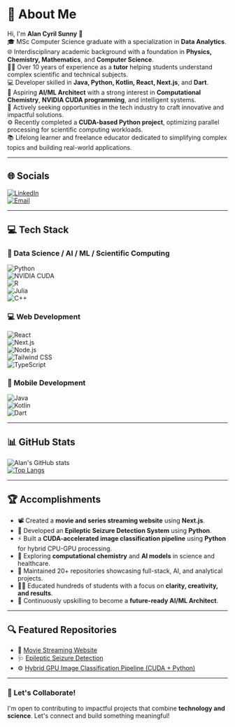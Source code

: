 # 💫 About Me

Hi, I'm **Alan Cyril Sunny** 👋  
🎓 MSc Computer Science graduate with a specialization in **Data Analytics**.  
🌐 Interdisciplinary academic background with a foundation in **Physics, Chemistry, Mathematics**, and **Computer Science**.  
👨‍🏫 Over 10 years of experience as a **tutor** helping students understand complex scientific and technical subjects.  
💻 Developer skilled in **Java, Python, Kotlin, React, Next.js**, and **Dart**.  
🧠 Aspiring **AI/ML Architect** with a strong interest in **Computational Chemistry**, **NVIDIA CUDA programming**, and intelligent systems.  
🚀 Actively seeking opportunities in the tech industry to craft innovative and impactful solutions.  
⚙️ Recently completed a **CUDA-based Python project**, optimizing parallel processing for scientific computing workloads.  
📚 Lifelong learner and freelance educator dedicated to simplifying complex topics and building real-world applications.

---

## 🌐 Socials

[![LinkedIn](https://img.shields.io/badge/LinkedIn-blue?logo=linkedin&logoColor=white)](https://www.linkedin.com/in/alan-cyril-33aa8178/)  
[![Email](https://img.shields.io/badge/Email-alan_cyril%40yahoo.com-red?style=for-the-badge&logo=gmail&logoColor=white)](mailto:alan_cyril@yahoo.com)

---

## 💻 Tech Stack

### 🧠 Data Science / AI / ML / Scientific Computing  
![Python](https://img.shields.io/badge/Python-3776AB?style=for-the-badge&logo=python&logoColor=white)  
![NVIDIA CUDA](https://img.shields.io/badge/NVIDIA%20CUDA-76B900?style=for-the-badge&logo=nvidia&logoColor=white)  
![R](https://img.shields.io/badge/R-276DC3?style=for-the-badge&logo=r&logoColor=white)  
![Julia](https://img.shields.io/badge/Julia-9558B2?style=for-the-badge&logo=julia&logoColor=white)  
![C++](https://img.shields.io/badge/C++-00599C?style=for-the-badge&logo=c%2B%2B&logoColor=white)

### 💻 Web Development  
![React](https://img.shields.io/badge/React-61DAFB?style=for-the-badge&logo=react&logoColor=black)  
![Next.js](https://img.shields.io/badge/Next.js-000000?style=for-the-badge&logo=next.js&logoColor=white)  
![Node.js](https://img.shields.io/badge/Node.js-339933?style=for-the-badge&logo=nodedotjs&logoColor=white)  
![Tailwind CSS](https://img.shields.io/badge/Tailwind%20CSS-06B6D4?style=for-the-badge&logo=tailwindcss&logoColor=white)  
![TypeScript](https://img.shields.io/badge/TypeScript-3178C6?style=for-the-badge&logo=typescript&logoColor=white)

### 📱 Mobile Development  
![Java](https://img.shields.io/badge/Java-007396?style=for-the-badge&logo=java&logoColor=white)  
![Kotlin](https://img.shields.io/badge/Kotlin-0095D5?style=for-the-badge&logo=kotlin&logoColor=white)  
![Dart](https://img.shields.io/badge/Dart-0175C2?style=for-the-badge&logo=dart&logoColor=white)

---

## 📊 GitHub Stats

![Alan's GitHub stats](https://github-readme-stats.vercel.app/api?username=dragonpilee&show_icons=true&theme=radical)  
[![Top Langs](https://github-readme-stats.vercel.app/api/top-langs/?username=dragonpilee&layout=compact&theme=radical)](https://github.com/anuraghazra/github-readme-stats)

---

## 🏆 Accomplishments

- 📽 Created a **movie and series streaming website** using **Next.js**.  
- 🧠 Developed an **Epileptic Seizure Detection System** using **Python**.  
- ⚡ Built a **CUDA-accelerated image classification pipeline** using **Python** for hybrid CPU-GPU processing.  
- 🔬 Exploring **computational chemistry** and **AI models** in science and healthcare.  
- 📘 Maintained 20+ repositories showcasing full-stack, AI, and analytical projects.  
- 👨‍🏫 Educated hundreds of students with a focus on **clarity, creativity, and results**.  
- 🎯 Continuously upskilling to become a **future-ready AI/ML Architect**.

---

## 🔍 Featured Repositories

- 🎥 [Movie Streaming Website](https://cinegeek-beta.vercel.app/)  
- 🩺 [Epileptic Seizure Detection](https://github.com/dragonpilee/Epileptic-Seizure-Detection-System)  
- ⚙️ [Hybrid GPU Image Classification Pipeline (CUDA + Python)](https://github.com/dragonpilee/Hybrid-GPU-Image-Classification-Pipeline)

---

### 📢 Let's Collaborate!

I'm open to contributing to impactful projects that combine **technology and science**. Let's connect and build something meaningful!
